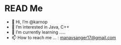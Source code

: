 # READ Me

- 👋 Hi, I’m @karnop
- 👀 I’m interested in Java, C++
- 🌱 I’m currently learning .....
- 📫 How to reach me ... : manavsanger17@gmail.com

<!---
karnop/karnop is a ✨ special ✨ repository because its `README.md` (this file) appears on your GitHub profile.
You can click the Preview link to take a look at your changes.
--->
